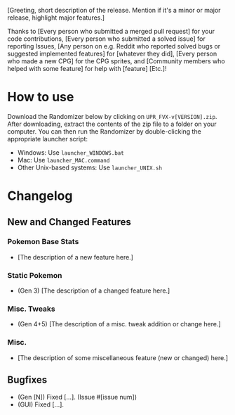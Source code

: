 <!-- This is a template for release notes. Everything in square brackets should be replaced. -->

[Greeting, short description of the release. Mention if it's a minor or major release, highlight major features.]

<!-- Any category below can be skipped if there are no people in it. -->
<!-- People on GitHub should be referred to using their ID with the @. E.g. @namehere. 
     For redditors, /u/namehere works for brevity. 
     For people from all other forums, their forum username should be used alongside the forum's name. E.g. "Jane Doe from Spriter's Resource". -->
Thanks to 
[Every person who submitted a merged pull request] for your code contributions,
[Every person who submitted a solved issue] for reporting Issues,
[Any person on e.g. Reddit who reported solved bugs or suggested implemented features] for [whatever they did],
[Every person who made a new CPG] for the CPG sprites, and
[Community members who helped with some feature] for help with [feature]
[Etc.]!

# How to use

Download the Randomizer below by clicking on `UPR_FVX-v[VERSION].zip`. After downloading, extract the contents of the 
zip file to a folder on your computer. You can then run the Randomizer by double-clicking the appropriate launcher script:

- Windows: Use `launcher_WINDOWS.bat`
- Mac: Use `launcher_MAC.command`
- Other Unix-based systems: Use `launcher_UNIX.sh`

# Changelog
## New and Changed Features
<!-- Group features by the tabs by where they appear in the GUI. Namely, use the names of the boxed categories (not necessarily the same as the tab names) -->
<!-- Below are some example features. They are not expansive, because it is annoying to remove a dozen categories that don't have any new/changed features this release. -->
<!-- (Gen [N]) can be used to denote a feature or bugfix only is relevant when randomizing certain Generations, and (GUI) for GUI stuff. -->

### Pokemon Base Stats
- [The description of a new feature here.]

### Static Pokemon
- (Gen 3) [The description of a changed feature here.]

### Misc. Tweaks
- (Gen 4+5) [The description of a misc. tweak addition or change here.]

<!-- Features that don't fit in any of the GUI tabs go in "Misc.". Not to be confused with "Misc. Tweaks". -->
### Misc.
- [The description of some miscellaneous feature (new or changed) here.]

## Bugfixes
- (Gen [N]) Fixed [...]. (Issue #[issue num])
- (GUI) Fixed [...].
